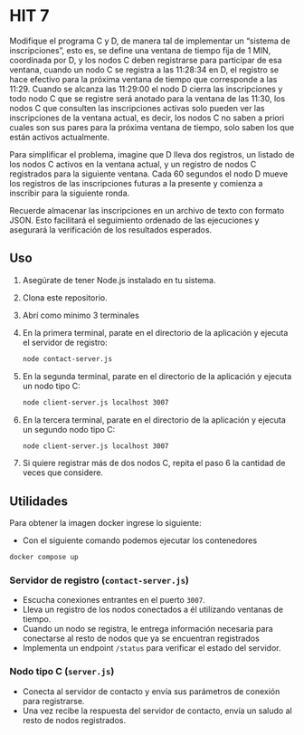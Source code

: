 # HIT 7

Modifique el programa C y D, de manera tal de implementar un “sistema de inscripciones”, esto es, se define una ventana de tiempo fija de 1 MIN, coordinada por D, y los nodos C deben registrarse para participar de esa ventana, cuando un nodo C se registra a las 11:28:34 en D, el registro se hace efectivo para la próxima ventana de tiempo que corresponde a las 11:29. Cuando se alcanza las 11:29:00 el nodo D cierra las inscripciones y todo nodo C que se registre será anotado para la ventana de las 11:30, los nodos C que consulten las inscripciones activas solo pueden ver las inscripciones de la ventana actual, es decir, los nodos C no saben a priori cuales son sus pares para la próxima ventana de tiempo, solo saben los que están activos actualmente.

Para simplificar el problema, imagine que D lleva dos registros, un listado de los nodos C activos en la ventana actual, y un registro de nodos C registrados para la siguiente ventana. Cada 60 segundos el nodo D mueve los registros de las inscripciones futuras a la presente y comienza a inscribir para la siguiente ronda.

Recuerde almacenar las inscripciones en un archivo de texto con formato JSON. Esto facilitará el seguimiento ordenado de las ejecuciones y asegurará la verificación de los resultados esperados.

## Uso

1. Asegúrate de tener Node.js instalado en tu sistema.
2. Clona este repositorio.
3. Abrí como mínimo 3 terminales
4. En la primera terminal, parate en el directorio de la aplicación y ejecuta el servidor de registro:

    ```bash
    node contact-server.js
    ```

5. En la segunda terminal, parate en el directorio de la aplicación y ejecuta un nodo tipo C:

    ```bash
    node client-server.js localhost 3007
    ```

6. En la tercera terminal, parate en el directorio de la aplicación y ejecuta un segundo nodo tipo C:

    ```bash
    node client-server.js localhost 3007
    ```

7. Si quiere registrar más de dos nodos C, repita el paso 6 la cantidad de veces que considere.

## Utilidades

Para obtener la imagen docker ingrese lo siguiente:

-   Con el siguiente comando podemos ejecutar los contenedores

```bash
docker compose up
```

### Servidor de registro (`contact-server.js`)

-   Escucha conexiones entrantes en el puerto `3007`.
-   Lleva un registro de los nodos conectados a él utilizando ventanas de tiempo.
-   Cuando un nodo se registra, le entrega información necesaria para conectarse al resto de nodos que ya se encuentran registrados
-   Implementa un endpoint `/status` para verificar el estado del servidor.

### Nodo tipo C (`server.js`)

-   Conecta al servidor de contacto y envía sus parámetros de conexión para registrarse.
-   Una vez recibe la respuesta del servidor de contacto, envía un saludo al resto de nodos registrados.
